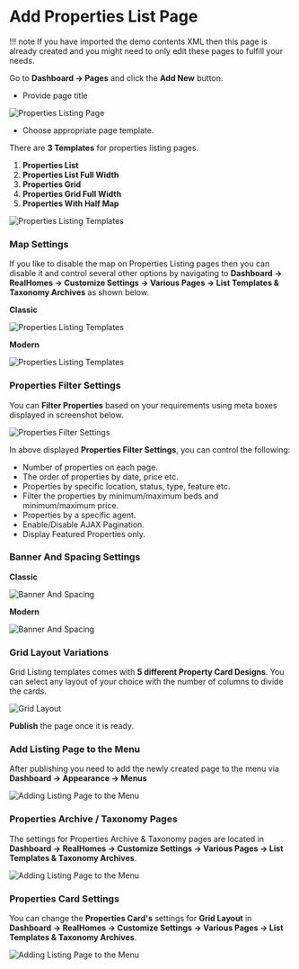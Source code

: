 # Add Properties List Page

!!! note
    If you have imported the demo contents XML then this page is already created and you might need to only edit these pages to fulfill your needs.

Go to **Dashboard → Pages** and click the **Add New** button.

- Provide page title

![Properties Listing Page](images/create-pages/add-properties-listing-page-gutenberg.png)

- Choose appropriate page template.

There are **3 Templates** for properties listing pages.

1. **Properties List**
2. **Properties List Full Width**
3. **Properties Grid**
4. **Properties Grid Full Width**
5. **Properties With Half Map**

![Properties Listing Templates](images/create-pages/properties-listing-templates.gif)

### **Map Settings**

If you like to disable the map on Properties Listing pages then you can disable it and control several other options by navigating to **Dashboard → RealHomes → Customize Settings → Various Pages → List Templates & Taxonomy Archives** as shown below.

**Classic**

![Properties Listing Templates](images/create-pages/properties-listing-map-settings.png)

**Modern**

![Properties Listing Templates](images/create-pages/properties-listing-map-settings-modern.png)


### **Properties Filter Settings**

You can **Filter Properties** based on your requirements using meta boxes displayed in screenshot below. 

![Properties Filter Settings](images/create-pages/properties-filter.png)

In above displayed **Properties Filter Settings**, you can control the following:

- Number of properties on each page.
- The order of properties by date, price etc.
- Properties by specific location, status, type, feature etc.
- Filter the properties by minimum/maximum beds and minimum/maximum price.
- Properties by a specific agent.
- Enable/Disable AJAX Pagination.
- Display Featured Properties only.

### **Banner And Spacing Settings**

**Classic**

![Banner And Spacing](images/create-pages/banner-spacing-classic.png)

**Modern**

![Banner And Spacing](images/create-pages/modern-banner-spacing-full.png)

### **Grid Layout Variations**

Grid Listing templates comes with **5 different Property Card Designs**. You can select any layout of your choice with the number of columns to divide the cards.

![Grid Layout](images/create-pages/grid-layout-options.png)

**Publish** the page once it is ready.

### **Add Listing Page to the Menu**

After publishing you need to add the newly created page to the menu via **Dashboard → Appearance → Menus** 

![Adding Listing Page to the Menu](images/create-pages/add-listing-page-menu.png)

### **Properties Archive / Taxonomy Pages**

The settings for Properties Archive & Taxonomy pages are located in **Dashboard → RealHomes → Customize Settings → Various Pages → List Templates & Taxonomy Archives**.

![Adding Listing Page to the Menu](images/create-pages/properties-archive-page-settings.png)

### **Properties Card Settings**

You can change the **Properties Card's** settings for **Grid Layout** in **Dashboard → RealHomes → Customize Settings → Various Pages → List Templates & Taxonomy Archives**.

![Adding Listing Page to the Menu](images/create-pages/properties-card-settings.png)